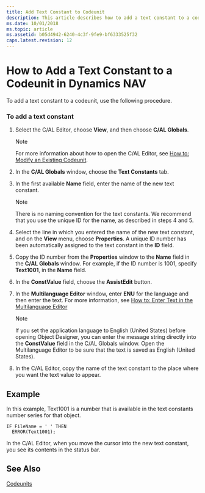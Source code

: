 ```yaml
---
title: Add Text Constant to Codeunit
description: This article describes how to add a text constant to a codeunit. Start by selecting the C/AL Editor and then choose the C/AL Globals. 
ms.date: 10/01/2018
ms.topic: article
ms.assetid: b05d4942-6240-4c3f-9fe9-bf6333525f32
caps.latest.revision: 12
---
```

# How to Add a Text Constant to a Codeunit in Dynamics NAV
To add a text constant to a codeunit, use the following procedure.  
  
### To add a text constant  
  
1.  Select the C/AL Editor, choose **View**, and then choose **C/AL Globals**.  
  
    > [!NOTE]  
    >  For more information about how to open the C/AL Editor, see [How to: Modify an Existing Codeunit](How-to--Modify-an-Existing-Codeunit.md).  
  
2.  In the **C/AL Globals** window, choose the **Text Constants** tab.  
  
3.  In the first available **Name** field, enter the name of the new text constant.  
  
    > [!NOTE]  
    >  There is no naming convention for the text constants. We recommend that you use the unique ID for the name, as described in steps 4 and 5.  
  
4.  Select the line in which you entered the name of the new text constant, and on the **View** menu, choose **Properties**. A unique ID number has been automatically assigned to the text constant in the **ID** field.  
  
5.  Copy the ID number from the **Properties** window to the **Name** field in the **C/AL Globals** window. For example, if the ID number is 1001, specify **Text1001**, in the **Name** field.  
  
6.  In the **ConstValue** field, choose the **AssistEdit** button.  
  
7.  In the **Multilanguage Editor** window, enter **ENU** for the language and then enter the text. For more information, see [How to: Enter Text in the Multilanguage Editor](How-to--Enter-Text-in-the-Multilanguage-Editor.md)  
  
    > [!NOTE]  
    >  If you set the application language to English \(United States\) before opening Object Designer, you can enter the message string directly into the **ConstValue** field in the C/AL Globals window. Open the Multilanguage Editor to be sure that the text is saved as English \(United States\).  
  
8.  In the C/AL Editor, copy the name of the text constant to the place where you want the text value to appear.  
  
## Example  
 In this example, Text1001 is a number that is available in the text constants number series for that object.  
  
```  
IF FileName = ' ' THEN  
  ERROR(Text1001);  
```  
  
 In the C/AL Editor, when you move the cursor into the new text constant, you see its contents in the status bar.  
  
## See Also  
 [Codeunits](Codeunits.md)